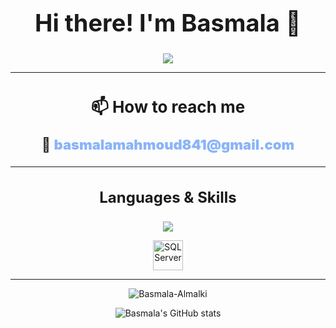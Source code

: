  <h1 align="center" style="font-size:38px;">Hi there! I'm Basmala 👋</h1>

<p align="center">
  <img src="https://user-images.githubusercontent.com/74038190/225813708-98b745f2-7d22-48cf-9150-083f1b00d6c9.gif" />
</p>

---

<h2 align="center" style="font-size:26px;">📫 How to reach me</h2>

<p align="center" style="font-size:22px; font-weight:bold;">
  📧 <a href="mailto:basmalamahmoud841@gmail.com" style="color:#8ab4f8; text-decoration:none; font-weight:900;">
    basmalamahmoud841@gmail.com
  </a>
</p>

---

<h3 align="center" style="font-size:24px;">Languages & Skills</h3>

<p align="center">
  <img src="https://skillicons.dev/icons?i=cpp,py,java,js,nodejs,express,django,react,html,css,mongodb,sklearn,sqlite" />
</p>

<p align="center">
  <img src="https://cdn.jsdelivr.net/gh/devicons/devicon/icons/microsoftsqlserver/microsoftsqlserver-plain.svg" width="48" height="48" title="SQL Server"/>
</p>

---

<p align="center">
  <img src="https://github-readme-stats.vercel.app/api/top-langs?username=Basmala-Almalki&show_icons=true&locale=en&layout=compact&theme=nightowl" alt="Basmala-Almalki" />
</p>

<p align="center">
  <img src="https://github-readme-stats.vercel.app/api?username=Basmala-Almalki&theme=nightowl&show_icons=true" alt="Basmala's GitHub stats" />
</p>
